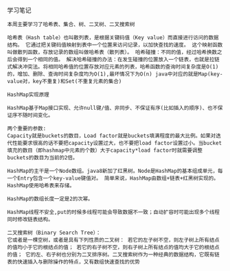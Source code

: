 学习笔记

    本周主要学习了哈希表、集合、树、二叉树、二叉搜索树
    
    哈希表（Hash table）也叫散列表，是根据关键码值（Key value）而直接进行访问的数据结构。 它通过把关键码值映射到表中一个位置来访问记录，以加快查找的速度。 这个映射函数叫做散列函数，存放记录的数组叫做哈希表（散列表）。 哈希碰撞：不同的值，经过哈希换数之后会得到一个相同的值。 解决哈希碰撞的办法：在发生碰撞的位置放入一个链表，也就是拉链式解决冲突法。将相同哈希值的位置存放对应元素的列表，哈希函数的查询时间复杂度是O(1)的，增加、删除、查询时间复杂度均为O(1),最坏情况下为O(n) java中对应的就是Map(key-value对，key不重复)和Set(不重复元素的集合)
    
    HashMap实现原理
    
    HashMap基于Map接口实现、允许null键/值、非同步、不保证有序(比如插入的顺序)、也不保证序不随时间变化。
    
    两个重要的参数:
    Capacity就是buckets的数目，Load factor就是buckets填满程度的最大比例。如果对迭代性能要求很高的话不要把capacity设置过大，也不要把load factor设置过小。当bucket填充的数目（即hashmap中元素的个数）大于capacity*load factor时就需要调整buckets的数目为当前的2倍。
    
    HashMap的主干是一个Node数组。java8新加了红黑树。Node是HashMap的基本组成单元，每一个Entry包含一个key-value键值对。 简单来说，HashMap由数组+链表+红黑树实现的。 HashMap使用哈希表来存储。
    
    HashMap的数组长度一定是2的次幂。
    
    HashMap线程不安全,put的时候多线程可能会导致数据不一致；自动扩容时可能出现多个线程同时修改链表结构。
    
    二叉搜索树（Binary Search Tree）：
    它或者是一棵空树，或者是具有下列性质的二叉树： 若它的左子树不空，则左子树上所有结点的值均小于它的根结点的值； 若它的右子树不空，则右子树上所有结点的值均大于它的根结点的值； 它的左、右子树也分别为二叉排序树。二叉搜索树作为一种经典的数据结构，它既有链表的快速插入与删除操作的特点，又有数组快速查找的优势
    
   
